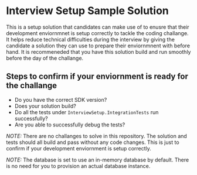 # Interview Setup Sample Solution

This is a setup solution that candidates can make use of to enusre that their development enviornmnet is setup correctly to tackle the coding challange. It helps reduce technical difficulties during the interview by giving the candidate a solution they can use to prepare their enviornmnent with before hand. It is recommeneded that you have this solution build and run smoothly before the day of the challange.

## Steps to confirm if your enviornment is ready for the challange

- Do you have the correct SDK version?
- Does your solution build?
- Do all the tests under `InterviewSetup.IntegrationTests` run successfully?
- Are you able to successfully debug the tests?

_NOTE:_ There are no challanges to solve in this repository. The solution and tests should all build and pass without any code changes. This is just to confirm if your development enviornment is setup correctly.

_NOTE:_ The database is set to use an in-memory database by default. There is no need for you to provision an actual database instance.
